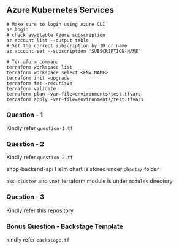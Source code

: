 ## Azure Kubernetes Services
```shell
# Make sure to login using Azure CLI
az login
# check available Azure subscription
az account list --output table
# Set the correct subscription by ID or name
az account set --subscription "SUBSCRIPTION-NAME"
```


```shell
# Terraform command
terraform workspace list
terraform workspace select <ENV_NAME>
terraform init -upgrade
terraform fmt -recurisve
terraform validate
terraform plan -var-file=environments/test.tfvars
terraform apply -var-file=environments/test.tfvars
```

### Question - 1
Kindly refer `question-1.tf`

### Question - 2
Kindly refer `question-2.tf`

shop-backend-api Helm chart is stored under `charts/` folder

`aks-cluster` and `vnet` terraform module is under `modules` directory

### Question - 3
Kindly refer [this repository](https://github.com/ankitcharolia/log-analysis)

### Bonus Question - Backstage Template
kindly refer `backstage.tf`